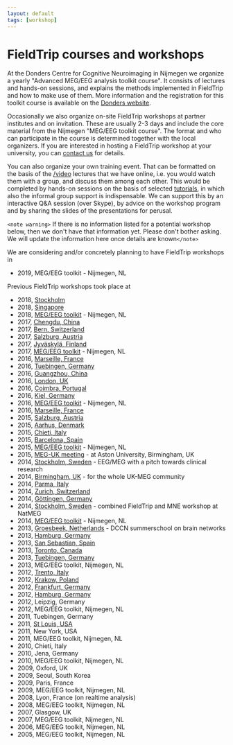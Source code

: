 ```yaml
---
layout: default
tags: [workshop]
---
```


# FieldTrip courses and workshops

At the Donders Centre for Cognitive Neuroimaging in Nijmegen we organize a yearly "Advanced MEG/EEG analysis toolkit course". It consists of lectures and hands-on sessions, and explains the methods implemented in FieldTrip and how to make use of them. More information and the registration for this toolkit course is available on the [Donders website](https://www.ru.nl/donders/agenda/donders-tool-kits/).

Occasionally we also organize on-site FieldTrip workshops at partner institutes and on invitation. These are usually 2-3 days and include the core material from the Nijmegen "MEG/EEG toolkit course". The format and who can participate in the course is determined together with the local organizers. If you are interested in hosting a FieldTrip workshop at your university, you can [contact us](/contact) for details.

You can also organize your own training event. That can be formatted on the basis of the [/video](/video) lectures that we have online, i.e. you would watch them with a group, and discuss them among each other. This would be completed by hands-on sessions on the basis of selected [tutorials](/tutorial), in which also the informal group support is indispensable. We can support this by an interactive Q&A session (over Skype), by advice on the workshop program and by sharing the slides of the presentations for perusal.

`<note warning>`
If there is no information listed for a potential workshop below, then we don't have that information yet. Please don't bother asking. We will update the information here once details are known`</note>`

We are considering and/or concretely planning to have FieldTrip workshops in

*  2019, MEG/EEG toolkit - Nijmegen, NL

Previous FieldTrip workshops took place at

*  2018, [Stockholm](/workshop/stockholm2018)
*  2018, [Singapore](/workshop/ohbm2018)
*  2018, [MEG/EEG toolkit](/workshop/toolkit2018) - Nijmegen, NL
*  2017, [Chengdu, China](/workshop/chengdu2017)
*  2017, [Bern, Switzerland](/workshop/baci2017)
*  2017, [Salzburg, Austria](/workshop/salzburg2017)
*  2017, [Jyväskylä, Finland](/workshop/jyvaskyla2017)
*  2017, [MEG/EEG toolkit](/workshop/toolkit2017) - Nijmegen, NL
*  2016, [Marseille, France](/workshop/marseille2016b)
*  2016, [Tuebingen, Germany](/workshop/tuebingen2016)
*  2016, [Guangzhou, China](/workshop/guangzhou)
*  2016, [London, UK](/workshop/london)
*  2016, [Coimbra, Portugal](/workshop/coimbra)
*  2016, [Kiel, Germany](/workshop/Kiel)
*  2016, [MEG/EEG toolkit](/workshop/toolkit2016) - Nijmegen, NL
*  2016, [Marseille, France](/workshop/marseille)
*  2015, [Salzburg, Austria](/workshop/salzburg)
*  2015, [Aarhus, Denmark](/workshop/aarhus2015)
*  2015, [Chieti, Italy](/workshop/chieti2015)
*  2015, [Barcelona, Spain](/workshop/barcelona)
*  2015, [MEG/EEG toolkit](/workshop/toolkit2015) - Nijmegen, NL
*  2015, [MEG-UK meeting](/workshop/meg-uk-2015) - at Aston University, Birmingham, UK
*  2014, [Stockholm, Sweden](/workshop/natmeg) - EEG/MEG with a pitch towards clinical research
*  2014, [Birmingham, UK](/workshop/birmingham) - for the whole UK-MEG community
*  2014, [Parma, Italy](/workshop/parma)
*  2014, [Zurich, Switzerland](/workshop/zurich)
*  2014, [Göttingen, Germany](/workshop/goettingen)
*  2014, [Stockholm, Sweden](/workshop/stockholm) - combined FieldTrip and MNE workshop at NatMEG
*  2014, [MEG/EEG toolkit](/workshop/nijmegen2014) - Nijmegen, NL
*  2013, [Groesbeek, Netherlands](/workshop/groesbeek2013) - DCCN summerschool on brain networks
*  2013, [Hamburg, Germany](/workshop/hamburg2013)
*  2013, [San Sebastian, Spain](/workshop/donostia2013)
*  2013, [Toronto, Canada](/workshop/Toronto)
*  2013, [Tuebingen, Germany](/workshop/Tuebingen13)
*  2013, MEG/EEG toolkit, Nijmegen, NL
*  2012, [Trento, Italy](/workshop/trento)
*  2012, [Krakow, Poland](/workshop/krakow)
*  2012, [Frankfurt, Germany](/workshop/frankfurt)
*  2012, [Hamburg, Germany](/workshop/hamburg)
*  2012, Leipzig, Germany
*  2012, MEG/EEG toolkit, Nijmegen, NL
*  2011, Tuebingen, Germany
*  2011, [St Louis, USA](/workshop/stlouis)
*  2011, New York, USA
*  2011, MEG/EEG toolkit, Nijmegen, NL
*  2010, Chieti, Italy
*  2010, Jena, Germany
*  2010, MEG/EEG toolkit, Nijmegen, NL
*  2009, Oxford, UK
*  2009, Seoul, South Korea
*  2009, Paris, France
*  2009, MEG/EEG toolkit, Nijmegen, NL
*  2008, Lyon, France (on realtime analysis)
*  2008, MEG/EEG toolkit, Nijmegen, NL
*  2007, Glasgow, UK
*  2007, MEG/EEG toolkit, Nijmegen, NL
*  2006, MEG/EEG toolkit, Nijmegen, NL
*  2005, MEG/EEG toolkit, Nijmegen, NL

